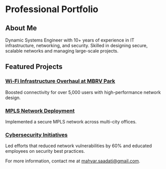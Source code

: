 # Professional Portfolio

## About Me
Dynamic Systems Engineer with 10+ years of experience in IT infrastructure, networking, and security. Skilled in designing secure, scalable networks and managing large-scale projects.

## Featured Projects
### [Wi-Fi Infrastructure Overhaul at MBRV Park](https://github.com/mahyars/Wi-Fi-Infrastructure-Overhaul-at-MBRV-Park)
Boosted connectivity for over 5,000 users with high-performance network design.

### [MPLS Network Deployment](https://github.com/mahyars/MPLS-Network-Deployment)
Implemented a secure MPLS network across multi-city offices.

### [Cybersecurity Initiatives](https://github.com/mahyars/Cybersecurity-Initiatives-at-Terra-Vista-Management)
Led efforts that reduced network vulnerabilities by 60% and educated employees on security best practices.

For more information, contact me at [mahyar.saadati@gmail.com](mailto:mahyar.saadati@gmail.com).
